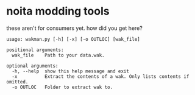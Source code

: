# noita modding tools

these aren't for consumers yet. how did you get here?

```
usage: wakman.py [-h] [-x] [-o OUTLOC] [wak_file]

positional arguments:
  wak_file    Path to your data.wak.

optional arguments:
  -h, --help  show this help message and exit
  -x          Extract the contents of a wak. Only lists contents if omitted.
  -o OUTLOC   Folder to extract wak to.
```